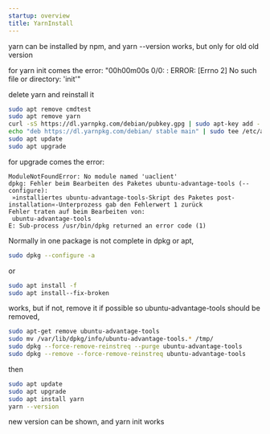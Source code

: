 ```yaml
---
startup: overview
title: YarnInstall
---
```


yarn can be installed by npm, and yarn --version works, but only for old
old version

for yarn init comes the error: "00h00m00s 0/0: : ERROR: \[Errno 2\] No
such file or directory: \'init\'"

delete yarn and reinstall it

``` {.bash org-language="sh"}
sudo apt remove cmdtest
sudo apt remove yarn
curl -sS https://dl.yarnpkg.com/debian/pubkey.gpg | sudo apt-key add -
echo "deb https://dl.yarnpkg.com/debian/ stable main" | sudo tee /etc/apt/sources.list.d/yarn.list
sudo apt update
sudo apt upgrade
```

for upgrade comes the error:

    ModuleNotFoundError: No module named 'uaclient'
    dpkg: Fehler beim Bearbeiten des Paketes ubuntu-advantage-tools (--configure):
     »installiertes ubuntu-advantage-tools-Skript des Paketes post-installation«-Unterprozess gab den Fehlerwert 1 zurück
    Fehler traten auf beim Bearbeiten von:
     ubuntu-advantage-tools
    E: Sub-process /usr/bin/dpkg returned an error code (1)

Normally in one package is not complete in dpkg or apt,

``` {.bash org-language="sh"}
sudo dpkg --configure -a
```

or

``` {.bash org-language="sh"}
sudo apt install -f
sudo apt install--fix-broken
```

works, but if not, remove it if possible so ubuntu-advantage-tools
should be removed,

``` {.bash org-language="sh"}
sudo apt-get remove ubuntu-advantage-tools
sudo mv /var/lib/dpkg/info/ubuntu-advantage-tools.* /tmp/
sudo dpkg --force-remove-reinstreq --purge ubuntu-advantage-tools
sudo dpkg --remove --force-remove-reinstreq ubuntu-advantage-tools
```

then

``` {.bash org-language="sh"}
sudo apt update
sudo apt upgrade
sudo apt install yarn
yarn --version
```

new version can be shown, and yarn init works
